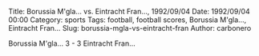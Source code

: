 Title: Borussia M'gla… vs. Eintracht Fran…, 1992/09/04
Date: 1992/09/04 00:00
Category: sports
Tags: football, football scores, Borussia M'gla…, Eintracht Fran…
Slug: borussia-mgla-vs-eintracht-fran
Author: carbonero


Borussia M'gla… 3 - 3 Eintracht Fran…
